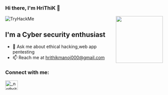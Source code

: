 ### Hi there, I'm HriThiK 👋

<img align='right' src='https://github.com/Rishit-dagli/Rishit-dagli/blob/master/images/octocat-anime.gif' width='150"'>
<img src="https://tryhackme-badges.s3.amazonaws.com/hrithikmanoj.png" alt="TryHackMe">


## I'm a Cyber security enthusiast

- 💬 Ask me about ethical hacking,web app pentesting 
- 📫 Reach me at hrithikmanoj000@gmail.com

### Connect with me:

<a href="https://twitter.com/_nothrithik" target="blank"><img align="center" src="https://raw.githubusercontent.com/rahuldkjain/github-profile-readme-generator/master/src/images/icons/Social/twitter.svg" alt="_nothrithik" height="30" width="40" /></a>

